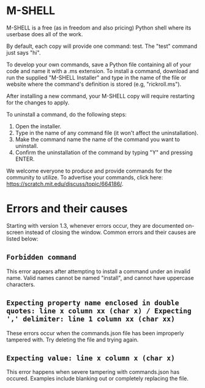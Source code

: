 # M-SHELL
M-SHELL is a free (as in freedom and also pricing) Python shell where its userbase does all of the work.

By default, each copy will provide one command: test.
The "test" command just says "hi".

To develop your own commands, save a Python file containing all of your code and name it with a .ms extension.
To install a command, download and run the supplied "M-SHELL Installer" and type in the name of the file or website where the command's definition is stored (e.g, "rickroll.ms").

After installing a new command, your M-SHELL copy will require restarting for the changes to apply.

To uninstall a command, do the following steps:
1. Open the installer.
2. Type in the name of any command file (it won't affect the uninstallation).
3. Make the command name the name of the command you want to uninstall.
4. Confirm the uninstallation of the command by typing "Y" and pressing ENTER.

We welcome everyone to produce and provide commands for the community to utilize. To advertise your commands, click here: https://scratch.mit.edu/discuss/topic/664186/.

# Errors and their causes
Starting with version 1.3, whenever errors occur, they are documented on-screen instead of closing the window. Common errors and their causes are listed below:

<h2><code>Forbidden command</h2></code>
This error appears after attempting to install a command under an invalid name. Valid names cannot be named "install", and cannot have uppercase characters.

<h2><code>Expecting property name enclosed in double quotes: line x column xx (char x) / Expecting ',' delimiter: line 1 column xx (char xx)</h2></code>
These errors occur when the commands.json file has been improperly tampered with. Try deleting the file and trying again.

<h2><code>Expecting value: line x column x (char x)</h2></code>
This error happens when severe tampering with commands.json has occured. Examples include blanking out or completely replacing the file.
